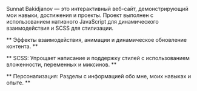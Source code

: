 Sunnat Bakidjanov — это интерактивный веб-сайт, демонстрирующий мои навыки, достижения и проекты.
Проект выполнен с использованием нативного JavaScript для динамического взаимодействия и SCSS для стилизации.

** Эффекты взаимодействия, анимации и динамическое обновление контента. **

** SCSS: Упрощает написание и поддержку стилей с использованием вложенности, переменных и миксинов. **

** Персонализация: Разделы с информацией обо мне, моих навыках и опыте. **
